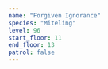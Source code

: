 ```yaml
---
name: "Forgiven Ignorance"
species: "Miteling"
level: 96
start_floor: 11
end_floor: 13
patrol: false
---
```

